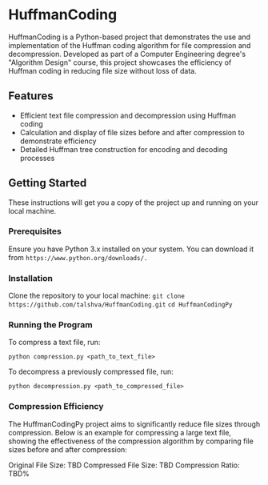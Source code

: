 # HuffmanCoding

HuffmanCoding is a Python-based project that demonstrates the use and implementation of the Huffman coding algorithm for file compression and decompression. Developed as part of a Computer Engineering degree's "Algorithm Design" course, this project showcases the efficiency of Huffman coding in reducing file size without loss of data.

## Features
- Efficient text file compression and decompression using Huffman coding
- Calculation and display of file sizes before and after compression to demonstrate efficiency
- Detailed Huffman tree construction for encoding and decoding processes

## Getting Started
These instructions will get you a copy of the project up and running on your local machine.

### Prerequisites
Ensure you have Python 3.x installed on your system. You can download it from `https://www.python.org/downloads/.`

### Installation
Clone the repository to your local machine:
`git clone https://github.com/talshva/HuffmanCoding.git`
`cd HuffmanCodingPy`

### Running the Program
To compress a text file, run:

`python compression.py <path_to_text_file>`

To decompress a previously compressed file, run:

`python decompression.py <path_to_compressed_file>`

### Compression Efficiency
The HuffmanCodingPy project aims to significantly reduce file sizes through compression. Below is an example for compressing a large text file, showing the effectiveness of the compression algorithm by comparing file sizes before and after compression:

Original File Size: TBD
Compressed File Size: TBD
Compression Ratio: TBD%


